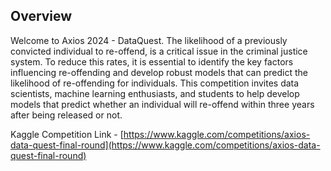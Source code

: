 Overview
---------
Welcome to Axios 2024 - DataQuest. The likelihood of a previously convicted individual to re-offend, is a critical issue in the criminal justice system. To reduce this rates, it is essential to identify the key factors influencing re-offending and develop robust models that can predict the likelihood of re-offending for individuals. This competition invites data scientists, machine learning enthusiasts, and students to help develop models that predict whether an individual will re-offend within three years after being released or not.

Kaggle Competition Link - [https://www.kaggle.com/competitions/axios-data-quest-final-round](https://www.kaggle.com/competitions/axios-data-quest-final-round)
